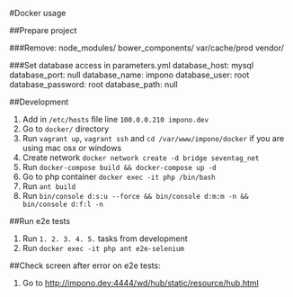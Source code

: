 #Docker usage

##Prepare project

###Remove:
    node_modules/
    bower_components/
    var/cache/prod
    vendor/

###Set database access in parameters.yml
    database_host: mysql
    database_port: null
    database_name: impono
    database_user: root
    database_password: root
    database_path: null

##Development
1. Add in `/etc/hosts` file line
    `100.0.0.210 impono.dev`
2. Go to `docker/` directory
3. Run `vagrant up`, `vagrant ssh` and `cd /var/www/impono/docker` if you are using mac osx or windows
4. Create network `docker network create -d bridge seventag_net`
5. Run `docker-compose build && docker-compose up -d`
6. Go to php container `docker exec -it php /bin/bash`
7. Run `ant build`
8. Run `bin/console d:s:u --force && bin/console d:m:m -n && bin/console d:f:l -n`

##Run e2e tests
1. Run `1. 2. 3. 4. 5.` tasks from development
2. Run `docker exec -it php ant e2e-selenium`

##Check screen after error on e2e tests:

1. Go to http://impono.dev:4444/wd/hub/static/resource/hub.html
